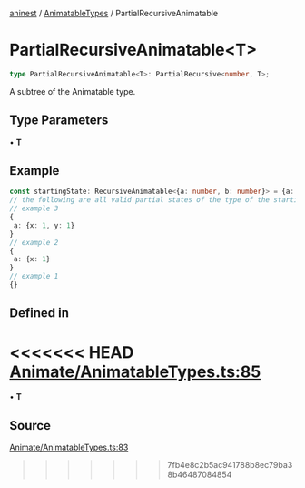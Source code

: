 [aninest](../../index.md) / [AnimatableTypes](../index.md) / PartialRecursiveAnimatable

# PartialRecursiveAnimatable\<T\>

```ts
type PartialRecursiveAnimatable<T>: PartialRecursive<number, T>;
```

A subtree of the Animatable type.

## Type Parameters

• **T**

## Example

```ts
const startingState: RecursiveAnimatable<{a: number, b: number}> = {a: {x: 0, y: 0}}
// the following are all valid partial states of the type of the startingState:
// example 3
{
 a: {x: 1, y: 1}
}
// example 2
{
 a: {x: 1}
}
// example 1
{}
```

## Defined in

<<<<<<< HEAD
[Animate/AnimatableTypes.ts:85](https://github.com/zphrs/aninest/tree//core/src/Animate/AnimatableTypes.ts#L85)
=======
• **T**

## Source

[Animate/AnimatableTypes.ts:83](https://github.com/zphrs/aninest/blob/37209a6/src/Animate/AnimatableTypes.ts#L83)
>>>>>>> 7fb4e8c2b5ac941788b8ec79ba38b46487084854
